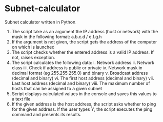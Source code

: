 # Subnet-calculator
Subnet calculator written in Python.
1. The script take as an argument the IP address (host or network) with the mask in the following format:
a.b.c.d / e.f.g.h
2. If the argument is not given, the script gets the address of the computer on which is
launched
3. The script checks whether the entered address is a valid IP address. If not,
raises exception.
4. The script calculates the following data:
    i. Network address
    ii. Network class
    iii. Check if address is public or private
    iv. Network mask in decimal format (eg 255.255.255.0) and binary
    v. Broadcast address (decimal and binary)
    vi. The first host address (decimal and binary)
    vii. Last host address (decimal and binary)
    viii. The maximum number of hosts that can be assigned to a given subnet
5. Script displays calculated values in the console and saves this values to a text file
6. If the given address is the host address, the script asks whether to ping
for the given address. If the user types Y, the script executes the ping command
and presents its results.
